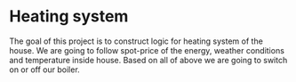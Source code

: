 # Heating system

The goal of this project is to construct logic for heating system of the house.
We are going to follow spot-price of the energy, weather conditions and temperature inside house. 
Based on all of above we are going to switch on or off our boiler. 
